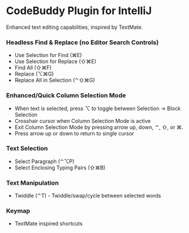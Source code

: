 # CodeBuddy Plugin for IntelliJ

Enhanced text editing capabilities, inspired by TextMate.

### Headless Find &amp; Replace (no Editor Search Controls)
- Use Selection for Find (&#x2318;E)
- Use Selection for Replace (&#x21E7;&#x2318;E)
- Find All (&#x21E7;&#x2318;F)
- Replace (&#x2325;&#x2318;G)
- Replace All in Selection (&#x2303;&#x21E7;&#x2318;G)

### Enhanced/Quick Column Selection Mode
  - When text is selected, press &#x2325; to toggle between Selection &rarr; Block Selection
  - Crosshair cursor when Column Selection Mode is active
  - Exit Column Selection Mode by pressing arrow up, down, &#x2303;, &#x21E7;, or &#x2318;.
  - Press arrow up or down to return to single cursor

### Text Selection
  - Select Paragraph (&#x2303;&#x2325;P)
  - Select Enclosing Typing Pairs (&#x21E7;&#x2318;B)

### Text Manipulation
  - Twiddle (&#x2303;T) - Twiddle/swap/cycle between selected words

### Keymap
  - TextMate inspired shortcuts
